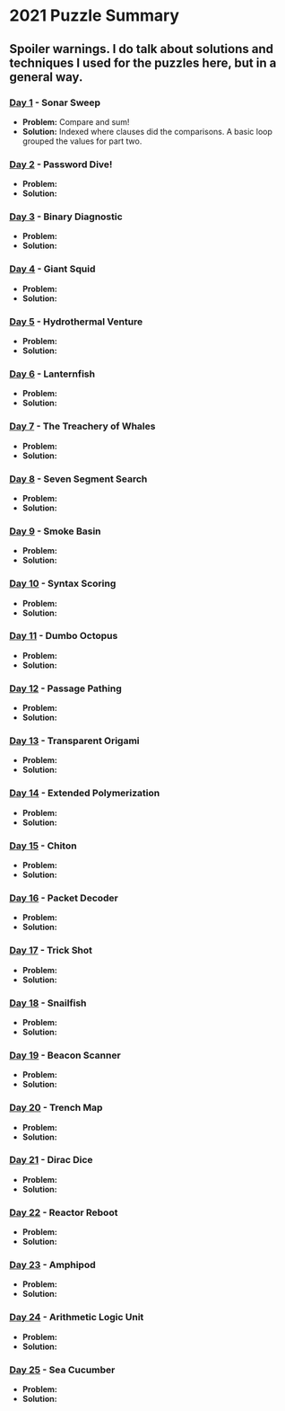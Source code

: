 # 2021 Puzzle Summary 
## Spoiler warnings. I do talk about solutions and techniques I used for the puzzles here, but in a general way.

### [Day 1](Day%2001) - Sonar Sweep
- **Problem:** Compare and sum!
- **Solution:** Indexed where clauses did the comparisons. A basic loop grouped the values for part two.

### [Day 2](Day%2002) - Password Dive!
- **Problem:**
- **Solution:**

### [Day 3](Day%2003) - Binary Diagnostic
- **Problem:**
- **Solution:**

### [Day 4](Day%2004) - Giant Squid
- **Problem:**
- **Solution:**

### [Day 5](Day%2005) - Hydrothermal Venture
- **Problem:**
- **Solution:**

### [Day 6](Day%2006) - Lanternfish
- **Problem:**
- **Solution:**

### [Day 7](Day%2007) - The Treachery of Whales
- **Problem:**
- **Solution:**

### [Day 8](Day%2008) - Seven Segment Search
- **Problem:**
- **Solution:**

### [Day 9](Day%2009) - Smoke Basin
- **Problem:**
- **Solution:**

### [Day 10](Day%2010) - Syntax Scoring
- **Problem:**
- **Solution:**

### [Day 11](Day%2011) - Dumbo Octopus
- **Problem:**
- **Solution:**

### [Day 12](Day%2012) - Passage Pathing
- **Problem:**
- **Solution:**

### [Day 13](Day%2013) - Transparent Origami
- **Problem:**
- **Solution:**

### [Day 14](Day%2014) - Extended Polymerization
- **Problem:**
- **Solution:**

### [Day 15](Day%2015) - Chiton 
- **Problem:**
- **Solution:**

### [Day 16](Day%2016) - Packet Decoder
- **Problem:**
- **Solution:**

### [Day 17](Day%2017) - Trick Shot
- **Problem:**
- **Solution:**

### [Day 18](Day%2018) - Snailfish
- **Problem:** 
- **Solution:**

### [Day 19](Day%2019) - Beacon Scanner
- **Problem:**
- **Solution:**

### [Day 20](Day%2020) - Trench Map
- **Problem:**
- **Solution:**

### [Day 21](Day%2021) - Dirac Dice
- **Problem:**
- **Solution:**

### [Day 22](Day%2022) - Reactor Reboot
- **Problem:**
- **Solution:**

### [Day 23](Day%2023) - Amphipod
- **Problem:** 
- **Solution:**

### [Day 24](Day%2024) - Arithmetic Logic Unit
- **Problem:**
- **Solution:**

### [Day 25](Day%2025) - Sea Cucumber
- **Problem:**
- **Solution:**